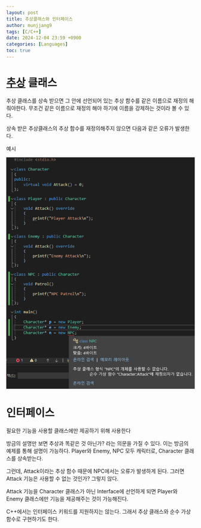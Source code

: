 ```yaml
---
layout: post
title: 추상클래스와 인터페이스
author: munjjang9
tags: [C/C++]
date: 2024-12-04 23:59 +0900
categories: [Languages]
toc: true
---
```

# [추상](https://munjjang9.github.io/c/c++/2024/12/03/Virtual-Abstract/#%EC%B6%94%EC%83%81--abstract-) 클래스

추상 클래스를 상속 받으면 그 안에 선언되어 있는 추상 함수를 같은 이름으로 재정의 해줘야한다. 무조건 같은 이름으로 재정의 해야 하기에 이름을 강제하는 것이라 볼 수 있다.

상속 받은 추상클래스의 추상 함수를 재정의해주지 않으면 다음과 같은 오류가 발생한다.

예시

![Abstract Error](/assets/images/AbstractError.png "Abstract Error")

# 인터페이스

필요한 기능을 사용할 클래스에만 제공하기 위해 사용한다

방금의 설명만 보면 추상과 똑같은 것 아닌가? 라는 의문을 가질 수 있다. 이는 방금의 예제를 통해 설명이 가능하다. Player와 Enemy, NPC 모두 캐릭터로, Character 클래스를 상속받는다.

그런데, Attack이라는 추상 함수 때문에 NPC에서는 오류가 발생하게 된다. 그러면 Attack 기능은 사용할 수 없는 것인가? 그렇지 않다.

Attack 기능을 Character 클래스가 아닌 Interface에 선언하게 되면 Player와 Enemy 클래스에만 기능을 제공해주는 것이 가능해진다.

C++에서는 인터페이스 키워드를 지원하지는 않는다. 그래서 추상 클래스와 순수 가상 함수로 구현하기도 한다.